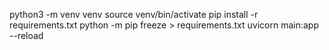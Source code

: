 python3 -m venv venv
source venv/bin/activate
pip install -r requirements.txt
python -m pip freeze > requirements.txt
uvicorn main:app --reload
